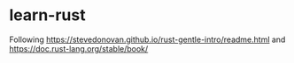 # learn-rust
Following https://stevedonovan.github.io/rust-gentle-intro/readme.html and https://doc.rust-lang.org/stable/book/
